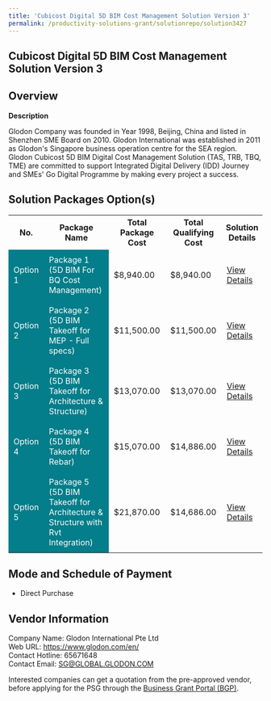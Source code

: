 ```yaml
---
title: 'Cubicost Digital 5D BIM Cost Management Solution Version 3'
permalink: /productivity-solutions-grant/solutionrepo/solution3427
---
```


## Cubicost Digital 5D BIM Cost Management Solution Version 3

## Overview

**Description**

Glodon Company was founded in Year 1998, Beijing, China and listed in Shenzhen SME Board on 2010. Glodon International was established in 2011 as Glodon's Singapore business operation centre for the SEA region. Glodon Cubicost 5D BIM Digital Cost Management Solution (TAS, TRB, TBQ, TME) are committed to support Integrated Digital Delivery (IDD) Journey and SMEs' Go Digital Programme by making every project a success.

## Solution Packages Option(s)

<table>
<tr>
<th><b>No.</b></th>
<th><b>Package Name</b></th>
<th><b>Total Package Cost</b></th>
<th><b>Total Qualifying Cost</b></th>
<th><b>Solution Details</b></th>
</tr>
<tr>
<td style='padding: 10px; background-color: #037E8A; color: #FFFFFF;'>Option 1</td>
<td style='padding: 10px; background-color: #037E8A; color: #FFFFFF;'>Package 1 (5D BIM For BQ Cost Management)</td>
<td style='padding: 10px;'>$8,940.00</td>
<td style='padding: 10px;'>$8,940.00</td>
<td style='padding: 10px;'><a href='https://www.gobusiness.gov.sg/images/psg/Glodon_20220167_Desensitised_Annex_3_Part_1.pdf' target='_blank'>View Details</a></td>
</tr>
<tr>
<td style='padding: 10px; background-color: #037E8A; color: #FFFFFF;'>Option 2</td>
<td style='padding: 10px; background-color: #037E8A; color: #FFFFFF;'>Package 2 (5D BIM Takeoff for MEP - Full specs)</td>
<td style='padding: 10px;'>$11,500.00</td>
<td style='padding: 10px;'>$11,500.00</td>
<td style='padding: 10px;'><a href='https://www.gobusiness.gov.sg/images/psg/Glodon_20220167_Desensitised_Annex_3_Part_2.pdf' target='_blank'>View Details</a></td>
</tr>
<tr>
<td style='padding: 10px; background-color: #037E8A; color: #FFFFFF;'>Option 3</td>
<td style='padding: 10px; background-color: #037E8A; color: #FFFFFF;'>Package 3 (5D BIM Takeoff for Architecture & Structure)</td>
<td style='padding: 10px;'>$13,070.00</td>
<td style='padding: 10px;'>$13,070.00</td>
<td style='padding: 10px;'><a href='https://www.gobusiness.gov.sg/images/psg/Glodon_20220167_Desensitised_Annex_3_Part_3.pdf' target='_blank'>View Details</a></td>
</tr>
<tr>
<td style='padding: 10px; background-color: #037E8A; color: #FFFFFF;'>Option 4</td>
<td style='padding: 10px; background-color: #037E8A; color: #FFFFFF;'>Package 4 (5D BIM Takeoff for Rebar)</td>
<td style='padding: 10px;'>$15,070.00</td>
<td style='padding: 10px;'>$14,886.00</td>
<td style='padding: 10px;'><a href='https://www.gobusiness.gov.sg/images/psg/Glodon_20220167_Desensitised_Annex_3_Part_4.pdf' target='_blank'>View Details</a></td>
</tr>
<tr>
<td style='padding: 10px; background-color: #037E8A; color: #FFFFFF;'>Option 5</td>
<td style='padding: 10px; background-color: #037E8A; color: #FFFFFF;'>Package 5 (5D BIM Takeoff for Architecture & Structure with Rvt Integration)</td>
<td style='padding: 10px;'>$21,870.00</td>
<td style='padding: 10px;'>$14,686.00</td>
<td style='padding: 10px;'><a href='https://www.gobusiness.gov.sg/images/psg/Glodon_20220167_Desensitised_Annex_3_Part_5.pdf' target='_blank'>View Details</a></td>
</tr>
</table>

## Mode and Schedule of Payment

 - Direct Purchase

## Vendor Information

 Company Name: Glodon International Pte Ltd<br>Web URL: https://www.glodon.com/en/ <br>Contact Hotline: 65671648 <br>Contact Email: SG@GLOBAL.GLODON.COM <br>

Interested companies can get a quotation from the pre-approved vendor, before applying for the PSG through the <a href='https://www.businessgrants.gov.sg/' target='_blank' rel='noopener'>Business Grant Portal (BGP)</a>.

<script src="/jquery/resize-tables.js"></script>
